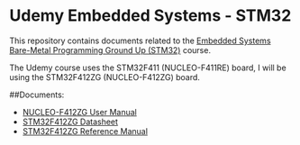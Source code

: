 # Udemy Embedded Systems - STM32
This repository contains documents related to the [Embedded Systems Bare-Metal Programming Ground Up (STM32)](https://www.udemy.com/course/embedded-systems-bare-metal-programming/) course.

The Udemy course uses the STM32F411 (NUCLEO-F411RE) board, I will be using the STM32F412ZG (NUCLEO-F412ZG) board.

##Documents:
- [NUCLEO-F412ZG User Manual](https://www.st.com/resource/en/user_manual/um1974-stm32-nucleo144-boards-mb1137-stmicroelectronics.pdf) 
- [STM32F412ZG Datasheet](https://www.st.com/resource/en/datasheet/stm32f412zg.pdf)
- [STM32F412ZG Reference Manual](https://www.st.com/resource/en/reference_manual/rm0402-stm32f412-advanced-armbased-32bit-mcus-stmicroelectronics.pdf)
